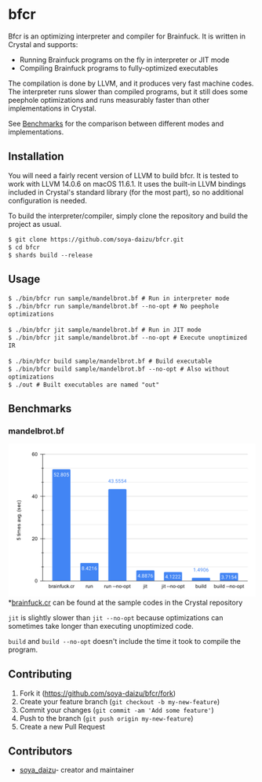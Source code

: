 # bfcr

Bfcr is an optimizing interpreter and compiler for Brainfuck.
It is written in Crystal and supports:

- Running Brainfuck programs on the fly in interpreter or JIT mode
- Compiling Brainfuck programs to fully-optimized executables

The compilation is done by LLVM, and it produces very fast machine codes. The interpreter runs slower than compiled programs, but it still does some peephole optimizations and runs measurably faster than other implementations in Crystal.

See [Benchmarks](https://github.com/soya-daizu/bfcr#benchmarks) for the comparison between different modes and implementations.

## Installation

You will need a fairly recent version of LLVM to build bfcr. It is tested to work with LLVM 14.0.6 on macOS 11.6.1. It uses the built-in LLVM bindings included in Crystal's standard library (for the most part), so no additional configuration is needed.

To build the interpreter/compiler, simply clone the repository and build the project as usual.

```shell
$ git clone https://github.com/soya-daizu/bfcr.git
$ cd bfcr
$ shards build --release
```

## Usage

```shell
$ ./bin/bfcr run sample/mandelbrot.bf # Run in interpreter mode
$ ./bin/bfcr run sample/mandelbrot.bf --no-opt # No peephole optimizations

$ ./bin/bfcr jit sample/mandelbrot.bf # Run in JIT mode
$ ./bin/bfcr jit sample/mandelbrot.bf --no-opt # Execute unoptimized IR

$ ./bin/bfcr build sample/mandelbrot.bf # Build executable
$ ./bin/bfcr build sample/mandelbrot.bf --no-opt # Also without optimizations
$ ./out # Built executables are named "out"
```

## Benchmarks

### mandelbrot.bf

![chart](chart.svg) \*[brainfuck.cr](https://github.com/crystal-lang/crystal/blob/master/samples/brainfuck.cr) can be found at the sample codes in the Crystal repository

`jit` is slightly slower than `jit --no-opt` because optimizations can sometimes take longer than executing unoptimized code.

`build` and `build --no-opt` doesn't include the time it took to compile the program.

## Contributing

1. Fork it (<https://github.com/soya-daizu/bfcr/fork>)
2. Create your feature branch (`git checkout -b my-new-feature`)
3. Commit your changes (`git commit -am 'Add some feature'`)
4. Push to the branch (`git push origin my-new-feature`)
5. Create a new Pull Request

## Contributors

- [soya_daizu](https://github.com/soya-daizu)- creator and maintainer
